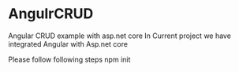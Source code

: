# AngulrCRUD
Angular CRUD example with asp.net core
In Current project we have integrated Angular with Asp.net core

Please follow following steps
npm init

